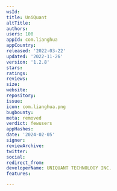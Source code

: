 ```yaml
---
wsId: 
title: UniQuant
altTitle: 
authors: 
users: 100
appId: com.lianghua
appCountry: 
released: '2022-03-22'
updated: '2022-11-26'
version: '1.2.8'
stars: 
ratings: 
reviews: 
size: 
website: 
repository: 
issue: 
icon: com.lianghua.png
bugbounty: 
meta: removed
verdict: fewusers
appHashes: 
date: '2024-02-05'
signer: 
reviewArchive: 
twitter: 
social: 
redirect_from: 
developerName: UNIQUANT TECHNOLOGY INC.
features: 

---
```


